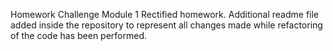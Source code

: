 Homework Challenge Module 1
Rectified homework.
Additional readme file added inside the repository to represent all changes made while refactoring of the code has been performed.
